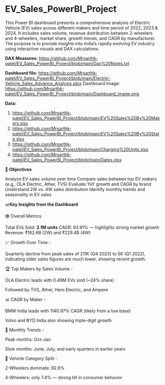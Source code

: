 # EV_Sales_PowerBI_Project

This Power BI dashboard presents a comprehensive analysis of Electric Vehicle (EV) sales across different makers and time period of 2022, 2023 & 2024. It includes sales volume, revenue distribution between 2-wheelers and 4-wheelers, market share, growth trends, and CAGR by manufacturer. The purpose is to provide insights into India’s rapidly evolving EV industry using interactive visuals and DAX calculations.

**DAX Measures:** https://github.com/Mrsarthk-patel/EV_Sales_PowerBI_Project/blob/main/Dax%20Notes.txt

**Dashboard file:** https://github.com/Mrsarthk-patel/EV_Sales_PowerBI_Project/blob/main/Electric-Vehicle_Sales_Advance_Analysis.pbix
Dashboard Image: https://github.com/Mrsarthk-patel/EV_Sales_PowerBI_Project/blob/main/Dashboard_image.png

**Data:** 
1. https://github.com/Mrsarthk-patel/EV_Sales_PowerBI_Project/blob/main/EV%20Sales%20By%20Makers.xlsx
2. https://github.com/Mrsarthk-patel/EV_Sales_PowerBI_Project/blob/main/EV%20Sales%20By%20State.xlsx
3. https://github.com/Mrsarthk-patel/EV_Sales_PowerBI_Project/blob/main/Charging%20Units.xlsx
4. https://github.com/Mrsarthk-patel/EV_Sales_PowerBI_Project/blob/main/Dates.xlsx

🎯 **Objectives**

Analyze EV sales volume over time
Compare sales between top EV makers (e.g., OLA Electric, Ather, TVS)
Evaluate YoY growth and CAGR by brand
Understand 2W vs. 4W sales distribution
Identify monthly trends and seasonality in EV sales

📊**Key Insights from the Dashboard**

🟢 Overall Metrics

Total EVs Sold: **2.1M units**
CAGR: 93.91% — highlights strong market growth
Revenue: ₹162.6B (2W) and ₹229.4B (4W)

📈 Growth Over Time -

Quarterly decline from peak sales of 211K (Q4 2023) to 5K (Q1 2022), indicating older sales figures are much lower, showing recent growth.

🏆 Top Makers by Sales Volume -

OLA Electric leads with 0.49M EVs sold (~24% share)

Followed by TVS, Ather, Hero Electric, and Ampere

📊 CAGR by Maker -

BMW India leads with 1140.97% CAGR (likely from a low base)

Volvo and BYD India also showing triple-digit growth


🧾 Monthly Trends -

Peak months: Oct–Jan

Slow months: June, July, and early quarters in earlier years

📌 Vehicle Category Split -

2-Wheelers dominate: 92.6%

4-Wheelers: only 7.4% — strong tilt in consumer behavior

